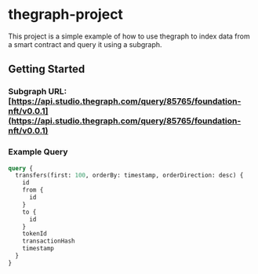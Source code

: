 # thegraph-project

This project is a simple example of how to use thegraph to index data from a smart contract and query it using a subgraph.

## Getting Started

### Subgraph URL: [https://api.studio.thegraph.com/query/85765/foundation-nft/v0.0.1](https://api.studio.thegraph.com/query/85765/foundation-nft/v0.0.1)

### Example Query

```graphql
query {
  transfers(first: 100, orderBy: timestamp, orderDirection: desc) {
    id
    from {
      id
    }
    to {
      id
    }
    tokenId
    transactionHash
    timestamp
  }
}
```
